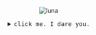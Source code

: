 <p align="center">
    <!-- 
    <img src="https://media.giphy.com/media/KcePHlH8aT5vE519xe/giphy.gif" alt="symbols">
    -->
 <img src="https://media.giphy.com/media/CTcyjVJQMEi2Y/giphy.gif" alt="luna">
</p>

<details>
  <summary align="center"><samp>click me. I dare you.</samp></summary>
  <hr>
  <img src="https://media.giphy.com/media/xTk9ZOk8WmSKQpFg1W/giphy-downsized.gif" alt="cube" align="left" valign="middle"> Hi, i’m <strong>CR0W</strong>. I'm a computer science student based in <p style="font-size:100px">&#127988 &#8205 &#9760 &#65039</p> Prague. <code>Coding</code> and <code>learning</code> is my passion.
  <hr>
  <p align="center">
    Have a nice day.<br>
    <a href="https://twitter.com/intent/tweet?text=@lvcastrelec%20Heyo,%20I%20come%20from%20github%21%21%20"><kbd>hit me up on twitter</kbd></a> <a href="https://www.instagram.com/lvcastrelec/"><kbd>stalk me on ig</kbd></a>
   </p>
</details>
